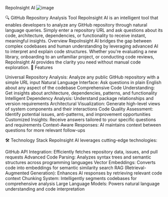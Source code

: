 RepoInsight AI
![image](https://github.com/user-attachments/assets/e113fa4b-889a-4c03-ad46-55d62640a03d)


🔍 GitHub Repository Analysis Tool
RepoInsight AI is an intelligent tool that enables developers to analyze any GitHub repository through natural language queries. Simply enter a repository URL and ask questions about its code, architecture, dependencies, or functionality to receive instant, meaningful insights.
Overview
RepoInsight AI bridges the gap between complex codebases and human understanding by leveraging advanced AI to interpret and explain code structures. Whether you're evaluating a new library, onboarding to an unfamiliar project, or conducting code reviews, RepoInsight AI provides the clarity you need without manual code exploration.
🚀 Features

Universal Repository Analysis: Analyze any public GitHub repository with a simple URL input
Natural Language Interface: Ask questions in plain English about any aspect of the codebase
Comprehensive Code Understanding: Get insights about architecture, dependencies, patterns, and functionality
Intelligent Dependency Analysis: Understand package relationships and version requirements
Architectural Visualization: Generate high-level views of system components and their interactions
Code Quality Assessment: Identify potential issues, anti-patterns, and improvement opportunities
Customized Insights: Receive answers tailored to your specific questions and requirements
Context-Aware Responses: AI maintains context between questions for more relevant follow-ups

🛠️ Technology Stack
RepoInsight AI leverages cutting-edge technologies:

GitHub API Integration: Efficiently fetches repository data, issues, and pull requests
Advanced Code Parsing: Analyzes syntax trees and semantic structures across programming languages
Vector Embeddings: Converts code into embeddings for semantic similarity search
RAG (Retrieval-Augmented Generation): Enhances AI responses by retrieving relevant code context
Chunking System: Intelligently segments codebases for comprehensive analysis
Large Language Models: Powers natural language understanding and code interpretation
